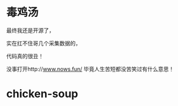 # 毒鸡汤
最终我还是开源了，

实在扛不住哥几个采集数据的，

代码真的很丑！

没事打开http://www.nows.fun/ 毕竟人生苦短都没苦笑过有什么意思！
# chicken-soup
